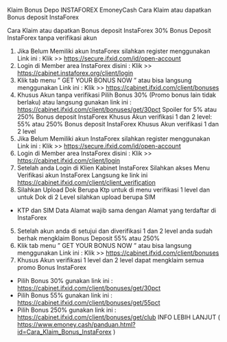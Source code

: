 Klaim Bonus Depo INSTAFOREX EmoneyCash
Cara Klaim atau dapatkan Bonus deposit InstaForex

Cara Klaim atau dapatkan Bonus deposit InstaForex 
30% Bonus Deposit InstaForex tanpa verifikasi akun
1. Jika Belum Memiliki akun InstaForex silahkan register menggunakan Link ini :
Klik >> https://secure.ifxid.com/id/open-account
2. Login di Member area InstaForex disini : 
Klik >> https://cabinet.instaforex.org/client/login
3. Klik tab menu ” GET YOUR BONUS NOW ” atau bisa langsung menggunakan Link ini : 
Klik >> https://cabinet.ifxid.com/client/bonuses
4. Khusus Akun tanpa verifikasi Pilih Bonus 30% (Promo bonus lain tidak berlaku)
 atau langsung gunakan link ini : https://cabinet.ifxid.com/client/bonuses/get/30pct 
Spoiler for 5% atau 250% Bonus deposit InstaForex Khusus Akun verifikasi 1 dan 2 level: 
55% atau 250% Bonus deposit InstaForex Khusus Akun verifikasi 1 dan 2 level 
1. Jika Belum Memiliki akun InstaForex silahkan register menggunakan Link ini :
Klik >> https://secure.ifxid.com/id/open-account
2. Login di Member area InstaForex disini : 
Klik >> https://cabinet.ifxid.com/client/login
3. Setelah anda Login di Klien Kabinet InstaForex Silahkan akses Menu Verifikasi akun InstaForex 
Langsung ke link ini https://cabinet.ifxid.com/client/client_verification
4. Silahkan Upload Dok Berupa Ktp untuk di menu verifikasi 1 level 
dan untuk Dok di 2 Level silahkan upload berupa SIM 
* KTP dan SIM Data Alamat wajib sama  dengan Alamat yang terdaftar di InstaForex
5. Setelah akun anda di setujui dan diverifikasi 1 dan 2 level anda sudah berhak mengklaim  Bonus Deposit 55% atau 250%
3. Klik tab menu ” GET YOUR BONUS NOW ” atau bisa langsung menggunakan Link ini : 
Klik >> https://cabinet.ifxid.com/client/bonuses
4. Khusus Akun verifikasi 1 level dan 2 level dapat mengklaim semua promo Bonus InstaForex 
* Pilih Bonus 30% gunakan link ini : https://cabinet.ifxid.com/client/bonuses/get/30pct 
* Pilih Bonus 55% gunakan link ini : https://cabinet.ifxid.com/client/bonuses/get/55pct
* Pilih Bonus 250% gunakan link ini : https://cabinet.ifxid.com/client/bonuses/get/club
INFO LEBIH LANJUT ( https://www.emoney.cash/panduan.html?id=Cara_Klaim_Bonus_InstaForex )
